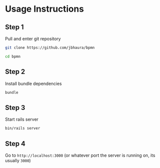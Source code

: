 # Usage Instructions

## Step 1
Pull and enter git repository
```bash
git clone https://github.com/jbhaura/bpmn

cd bpmn
```

## Step 2
Install bundle dependencies
```bash
bundle
```

## Step 3
Start rails server
```bash
bin/rails server
```

## Step 4
Go to `http://localhost:3000` (or whatever port the server is running on, its usually `3000`)
